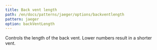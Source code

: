 ```yaml
---
title: Back vent length
path: /en/docs/patterns/jaeger/options/backventlength
pattern: jaeger
option: backVentLength
---
```


Controls the length of the back vent. Lower numbers result in a shorter vent.

